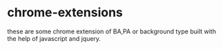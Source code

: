 # chrome-extensions
these are some chrome extension of BA,PA or background type built with the help of javascript and jquery.
